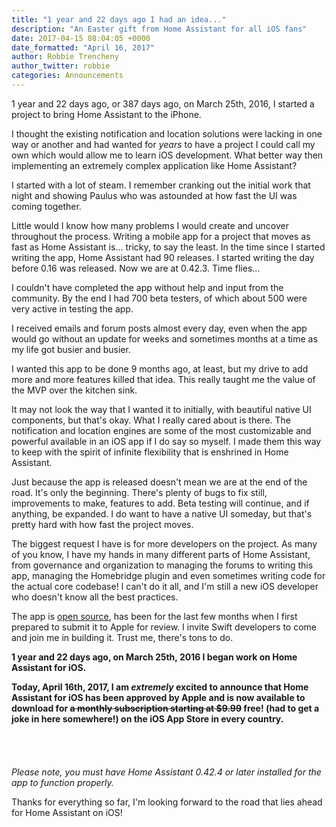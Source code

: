 ```yaml
---
title: "1 year and 22 days ago I had an idea..."
description: "An Easter gift from Home Assistant for all iOS fans"
date: 2017-04-15 08:04:05 +0000
date_formatted: "April 16, 2017"
author: Robbie Trencheny
author_twitter: robbie
categories: Announcements
---
```


1 year and 22 days ago, or 387 days ago, on March 25th, 2016, I started a project to bring Home Assistant to the iPhone.

I thought the existing notification and location solutions were lacking in one way or another and had wanted for _years_ to have a project I could call my own which would allow me to learn iOS development. What better way then implementing an extremely complex application like Home Assistant?

I started with a lot of steam. I remember cranking out the initial work that night and showing Paulus who was astounded at how fast the UI was coming together.

Little would I know how many problems I would create and uncover throughout the process. Writing a mobile app for a project that moves as fast as Home Assistant is... tricky, to say the least. In the time since I started writing the app, Home Assistant had 90 releases. I started writing the day before 0.16 was released. Now we are at 0.42.3. Time flies...

I couldn't have completed the app without help and input from the community. By the end I had 700 beta testers, of which about 500 were very active in testing the app.

I received emails and forum posts almost every day, even when the app would go without an update for weeks and sometimes months at a time as my life got busier and busier.

I wanted this app to be done 9 months ago, at least, but my drive to add more and more features killed that idea. This really taught me the value of the MVP over the kitchen sink.

It may not look the way that I wanted it to initially, with beautiful native UI components, but that's okay. What I really cared about is there. The notification and location engines are some of the most customizable and powerful available in an iOS app if I do say so myself. I made them this way to keep with the spirit of infinite flexibility that is enshrined in Home Assistant.

Just because the app is released doesn't mean we are at the end of the road. It's only the beginning. There's plenty of bugs to fix still, improvements to make, features to add. Beta testing will continue, and if anything, be expanded. I do want to have a native UI someday, but that's pretty hard with how fast the project moves.

The biggest request I have is for more developers on the project. As many of you know, I have my hands in many different parts of Home Assistant, from governance and organization to managing the forums to writing this app, managing the Homebridge plugin and even sometimes writing code for the actual core codebase! I can't do it all, and I'm still a new iOS developer who doesn't know all the best practices.

The app is [open source](https://github.com/home-assistant/home-assistant-iOS), has been for the last few months when I first prepared to submit it to Apple for review. I invite Swift developers to come and join me in building it. Trust me, there's tons to do.

**1 year and 22 days ago, on March 25th, 2016 I began work on Home Assistant for iOS.**

**Today, April 16th, 2017, I am _extremely_ excited to announce that Home Assistant for iOS has been approved by Apple and is now available to download for ~~a monthly subscription starting at $9.99~~ free! (had to get a joke in here somewhere!) on the iOS App Store in every country.**

<p style="text-align: center;"><a target="_blank" href="https://itunes.apple.com/us/app/home-assistant-open-source-home-automation/id1099568401?mt=8" style="display:inline-block;overflow:hidden;background:url(//linkmaker.itunes.apple.com/assets/shared/badges/en-us/appstore-lrg.svg) no-repeat;width:135px;height:40px;background-size:contain;"></a></p>

_Please note, you must have Home Assistant 0.42.4 or later installed for the app to function properly._

Thanks for everything so far, I'm looking forward to the road that lies ahead for Home Assistant on iOS!

